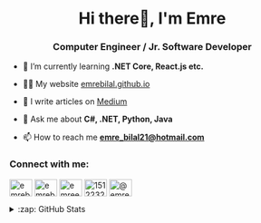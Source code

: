 <h1 align="center">Hi there👋, I'm Emre</h1>
<h3 align="center">Computer Engineer / Jr. Software Developer</h3>

- 🌱 I’m currently learning **.NET Core, React.js etc.**

- 👨‍💻 My website [emrebilal.github.io](https://emrebilal.github.io)

- 📝 I write articles on [Medium](https://medium.com/@emrebilal)

- 💬 Ask me about **C#, .NET, Python, Java**

- 📫 How to reach me **emre_bilal21@hotmail.com**

<h3 align="left">Connect with me:</h3>
<p align="left">
<a href="https://linkedin.com/in/emrebilal21" target="blank"><img align="center" src="https://cdn.jsdelivr.net/npm/simple-icons@3.0.1/icons/linkedin.svg" alt="emrebilal21" height="30" width="40" /></a>
<a href="https://twitter.com/emrebilall" target="blank"><img align="center" src="https://cdn.jsdelivr.net/npm/simple-icons@3.0.1/icons/twitter.svg" alt="emrebilall" height="30" width="40" /></a>
<a href="https://instagram.com/emreebilall" target="blank"><img align="center" src="https://cdn.jsdelivr.net/npm/simple-icons@3.0.1/icons/instagram.svg" alt="emreebilall" height="30" width="40" /></a>
<a href="https://stackoverflow.com/users/15122324" target="blank"><img align="center" src="https://cdn.jsdelivr.net/npm/simple-icons@3.0.1/icons/stackoverflow.svg" alt="15122324" height="30" width="40" /></a>
<a href="https://medium.com/@emrebilal" target="blank"><img align="center" src="https://cdn.jsdelivr.net/npm/simple-icons@3.0.1/icons/medium.svg" alt="@emrebilal" height="30" width="40" /></a>
</p>

<details>
  <summary>:zap: GitHub Stats</summary>
  <img align="left" alt="Emre's GitHub Stats" src="https://github-readme-stats.vercel.app/api?username=emrebilal&show_icons=true&hide_border=true&theme=dark" />
</details>
